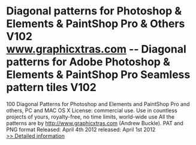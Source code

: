 # Diagonal patterns for Photoshop & Elements & PaintShop Pro & Others V102<br />www.graphicxtras.com -- Diagonal patterns for Adobe Photoshop & Elements & PaintShop Pro Seamless pattern tiles V102

100 Diagonal Patterns for Photoshop and Elements and PaintShop Pro and others, PC and MAC OS X
License: commercial use. Use in countless projects of yours, royalty-free, no time limits, world-wide use
All the patterns are by http://www.graphicxtras.com (Andrew Buckle).
PAT and PNG format
Released: April 4th 2012 released: April 1st 2012<br />[>> Detailed information](https://secure.shareit.com/shareit/product.html?productid=300516728&affiliateid=200057808)